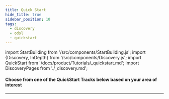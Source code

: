 ```yaml
---
title: Quick Start
hide_title: true
sidebar_position: 10
tags:
  - discovery
  - odsl
  - quickstart
---
```

import StartBuilding from '/src/components/StartBuilding.js';
import {Discovery, InDepth} from '/src/components/Discovery.js';
import QuickStart from '/docs/product/Tutorials/_quickstart.md';
import DiscoveryPages from './_discovery.md';

<Discovery title="Quick Start Tracks" text="Choose a QuickStart Track to gain some practical, real-world experience of using OpenDataDSL." />

#### Choose from one of the QuickStart Tracks below based on your area of interest

<QuickStart />

---

<StartBuilding />
